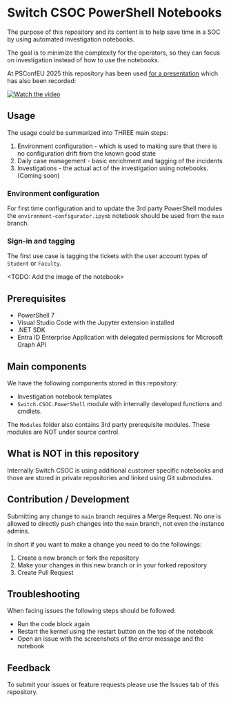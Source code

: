 # Switch CSOC PowerShell Notebooks

The purpose of this repository and its content is to help save time in a SOC by using automated investigation notebooks.

The goal is to minimize the complexity for the operators, so they can focus on investigation instead of how to use the notebooks.

At PSConfEU 2025 this repository has been used [for a presentation](https://github.com/psconfeu/2025/tree/main/DavidSass/soc-on-stage) which has also been recorded:

[![Watch the video](https://img.youtube.com/vi/cbUktoR8z8A/hqdefault.jpg)](https://www.youtube.com/embed/cbUktoR8z8A)

## Usage

The usage could be summarized into THREE main steps:

1. Environment configuration - which is used to making sure that there is no configuration drift from the known good state
2. Daily case management - basic enrichment and tagging of the incidents
3. Investigations - the actual act of the investigation using notebooks. (Coming soon)

### Environment configuration

For first time configuration and to update the 3rd party PowerShell modules the `environment-configurator.ipynb` notebook should be used from the `main` branch.

### Sign-in and tagging

The first use case is tagging the tickets with the user account types of `Student` or `Faculty`.

<TODO: Add the image of the notebook>

## Prerequisites

- PowerShell 7
- Visual Studio Code with the Jupyter extension installed
- .NET SDK
- Entra ID Enterprise Application with delegated permissions for Microsoft Graph API

## Main components

We have the following components stored in this repository:

- Investigation notebook templates
- `Switch.CSOC.PowerShell` module with internally developed functions and cmdlets.

The `Modules` folder also contains 3rd party prerequisite modules. These modules are NOT under source control.

## What is NOT in this repository

Internally Switch CSOC is using additional customer specific notebooks and those are stored in private repositories and linked using Git submodules.

## Contribution / Development

Submitting any change to `main` branch requires a Merge Request. No one is allowed to directly push changes into the `main` branch, not even the instance admins.

In short if you want to make a change you need to do the followings:

1. Create a new branch or fork the repository
2. Make your changes in this new branch or in your forked repository
3. Create Pull Request

## Troubleshooting

When facing issues the following steps should be followed:

- Run the code block again
- Restart the kernel using the restart button on the top of the notebook
- Open an issue with the screenshots of the error message and the notebook

## Feedback

To submit your issues or feature requests please use the Issues tab of this repository.
